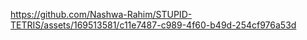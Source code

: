 
https://github.com/Nashwa-Rahim/STUPID-TETRIS/assets/169513581/c11e7487-c989-4f60-b49d-254cf976a53d





